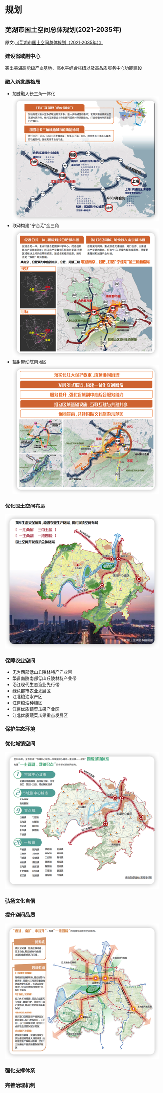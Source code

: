 # 规划

## 芜湖市国土空间总体规划(2021-2035年)

原文:[《芜湖市国土空间总体规划（2021-2035年）》](https://www.wuhu.gov.cn/xwzx/tzgg/36626811.html)

### 建设省域副中心

突出芜湖高能级产业基地、高水平综合枢纽以及高品质服务中心功能建设

### 融入新发展格局

- 加速融入长三角一体化 ![加速融入长三角一体化](../images/wuhu/plan_01.png)
- 联动构建“宁合芜”金三角![联动构建“宁合芜”金三角](../images/wuhu/plan_02.png)
- 辐射带动皖南地区![辐射带动皖南地区](../images/wuhu/plan_03.png)

### 优化国土空间布局

![优化国土空间布局](../images/wuhu/plan_04.png)

### 保障农业空间

- 无为西部低山丘陵林特产产业带
- 繁昌南陵南部低山丘陵林特产业带
- 沿江现代生态渔业先行带
- 绿色都市农业发展区
- 江北粮油水产区
- 江南粮油种植区
- 江南优质蔬菜瓜果产业区
- 江北优质蔬菜瓜果重点发展区



### 保护生态环境



### 优化城镇空间

![城镇空间](../images/wuhu/plan_05.png)

### 弘扬文化自信



### 提升空间品质

![优化空间结构](../images/wuhu/plan_06.png)

### 强化支撑体系



### 完善治理机制

